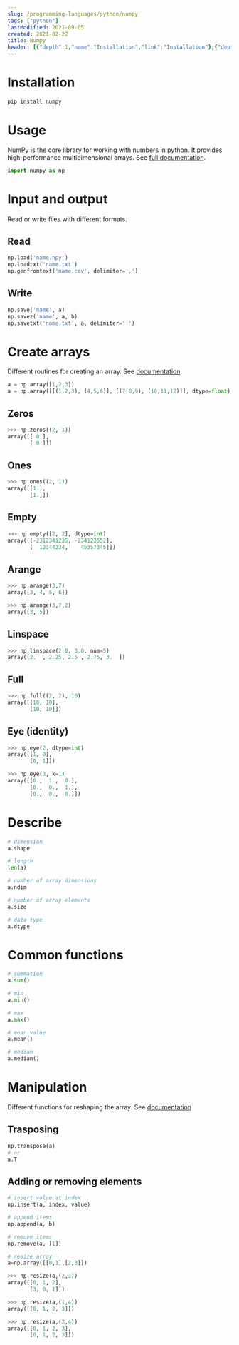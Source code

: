 ```yaml
---
slug: /programming-languages/python/numpy
tags: ["python"]
lastModified: 2021-09-05
created: 2021-02-22
title: Numpy
header: [{"depth":1,"name":"Installation","link":"Installation"},{"depth":1,"name":"Usage","link":"Usage"},{"depth":1,"name":"Input and output","link":"Input-and-output"},{"depth":2,"name":"Read","link":"Read"},{"depth":2,"name":"Write","link":"Write"},{"depth":1,"name":"Create arrays","link":"Create-arrays"},{"depth":2,"name":"Zeros","link":"Zeros"},{"depth":2,"name":"Ones","link":"Ones"},{"depth":2,"name":"Empty","link":"Empty"},{"depth":2,"name":"Arange","link":"Arange"},{"depth":2,"name":"Linspace","link":"Linspace"},{"depth":2,"name":"Full","link":"Full"},{"depth":2,"name":"Eye (identity)","link":"Eye-(identity)"},{"depth":1,"name":"Describe","link":"Describe"},{"depth":1,"name":"Common functions","link":"Common-functions"},{"depth":1,"name":"Manipulation","link":"Manipulation"},{"depth":2,"name":"Trasposing","link":"Trasposing"},{"depth":2,"name":"Adding or removing elements","link":"Adding-or-removing-elements"}]
---
```


# Installation
```python
pip install numpy
```

# Usage
NumPy is the core library for working with numbers in python. It provides high-performance multidimensional arrays. See [full documentation](https://numpy.org/doc/stable/reference/index.html).

```python
import numpy as np
```

# Input and output
Read or write files with different formats.

## Read
```python
np.load('name.npy')
np.loadtxt('name.txt')
np.genfromtext('name.csv', delimiter=',')
```

## Write
```python
np.save('name', a)
np.savez('name', a, b)
np.savetxt('name.txt', a, delimiter=' ')
```


# Create arrays

Different routines for creating an array. See [documentation](https://numpy.org/doc/stable/reference/routines.html).

```python
a = np.array([1,2,3])
a = np.array([[(1,2,3), (4,5,6)], [(7,8,9), (10,11,12)]], dtype=float)
```

## Zeros
```python
>>> np.zeros((2, 1))
array([[ 0.],
       [ 0.]])
```

## Ones
```python
>>> np.ones((2, 1))
array([[1.],
       [1.]])
```

## Empty
```python
>>> np.empty([2, 2], dtype=int)
array([[-2312341235, -234123552],
       [  12344234,    45357345]])
```

## Arange
```python
>>> np.arange(3,7)
array([3, 4, 5, 6])

>>> np.arange(3,7,2)
array([3, 5])
```

## Linspace
```python
>>> np.linspace(2.0, 3.0, num=5)
array([2.  , 2.25, 2.5 , 2.75, 3.  ])
```

## Full
```python
>>> np.full((2, 2), 10)
array([[10, 10],
       [10, 10]])
```

## Eye (identity)
```python
>>> np.eye(2, dtype=int)
array([[1, 0],
       [0, 1]])

>>> np.eye(3, k=1)
array([[0.,  1.,  0.],
       [0.,  0.,  1.],
       [0.,  0.,  0.]])
```

# Describe
```python
# dimension
a.shape

# length
len(a)

# number of array dimensions
a.ndim

# number of array elements
a.size

# data type
a.dtype
```

# Common functions
```python
# summation
a.sum()

# min
a.min()

# max
a.max()

# mean value
a.mean()

# median
a.median()
```

# Manipulation
Different functions for reshaping the array. See [documentation](https://numpy.org/doc/stable/reference/routines.array-manipulation.html)

## Trasposing
```python
np.transpose(a)
# or
a.T
```

## Adding or removing elements
```python
# insert value at index
np.insert(a, index, value)

# append items
np.append(a, b)

# remove items
np.remove(a, [1])

# resize array
a=np.array([[0,1],[2,3]])

>>> np.resize(a,(2,3))
array([[0, 1, 2],
       [3, 0, 1]])

>>> np.resize(a,(1,4))
array([[0, 1, 2, 3]])

>>> np.resize(a,(2,4))
array([[0, 1, 2, 3],
       [0, 1, 2, 3]])
```